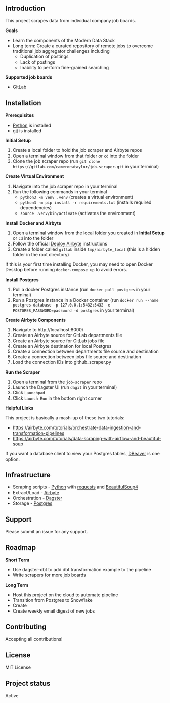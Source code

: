## Introduction
This project scrapes data from individual company job boards. 

**Goals**
* Learn the components of the Modern Data Stack
* Long term: Create a curated repository of remote jobs to overcome traditional job aggregator challenges including
    * Duplication of postings
    * Lack of postings
    * Inability to perform fine-grained searching

**Supported job boards**
* GitLab

## Installation

**Prerequisites**
* [Python](https://www.python.org/downloads/) is installed
* [git](https://git-scm.com/book/en/v2/Getting-Started-Installing-Git) is installed

**Initial Setup**
1. Create a local folder to hold the job scraper and Airbyte repos
2. Open a terminal window from that folder or `cd` into the folder
3. Clone the job scraper repo (run `git clone https://gitlab.com/cameronwtaylor/job-scraper.git` in your terminal)

**Create Virtual Environment**
1. Navigate into the job scraper repo in your terminal
2. Run the following commands in your terminal
    * `python3 -m venv .venv` (creates a virtual environment)
    * `python3 -m pip install -r requirements.txt` (installs required dependencies)
    * `source .venv/bin/activate` (activates the environment)

**Install Docker and Airbyte**
1. Open a terminal window from the local folder you created in **Initial Setup** or `cd` into the folder
2. Follow the official [Deploy Airbyte](https://docs.airbyte.com/quickstart/deploy-airbyte) instructions
3. Create a folder called `gitlab` inside `tmp/airbyte_local` (this is a hidden folder in the root directory)

If this is your first time installing Docker, you may need to open Docker Desktop before running `docker-compose up` to avoid errors.

**Install Postgres**
1. Pull a docker Postgres instance (run `docker pull postgres` in your terminal)
2. Run a Postgres instance in a Docker container (run `docker run --name postgres-database -p 127.0.0.1:5432:5432 -e POSTGRES_PASSWORD=password -d postgres` in your terminal)

**Create Airbyte Components**
1. Navigate to http://localhost:8000/
1. Create an Airbyte source for GitLab departments file
2. Create an Airbyte source for GitLab jobs file
3. Create an Airbyte destination for local Postgres
4. Create a connection between departments file source and destination
5. Create a connection between jobs file source and destination
6. Load the connection IDs into github_scraper.py

**Run the Scraper**
1. Open a terminal from the `job-scraper` repo
2. Launch the Dagster UI (run `dagit` in your terminal)
3. Click `Launchpad`
4. Click `Launch Run` in the bottom right corner

**Helpful Links**

This project is basically a mash-up of these two tutorials:
* https://airbyte.com/tutorials/orchestrate-data-ingestion-and-transformation-pipelines
* https://airbyte.com/tutorials/data-scraping-with-airflow-and-beautiful-soup

If you want a database client to view your Postgres tables, [DBeaver](https://dbeaver.io/download/) is one option.

## Infrastructure
* Scraping scripts - [Python](https://www.python.org/) with [requests](https://docs.python-requests.org/en/latest/) and [BeautifulSoup4](https://www.crummy.com/software/BeautifulSoup/bs4/doc/)
* Extract/Load - [Airbyte](https://airbyte.com/)
* Orchestration - [Dagster](https://dagster.io/)
* Storage - [Postgres](https://www.postgresql.org/)

## Support
Please submit an issue for any support. 

## Roadmap

**Short Term**
* Use dagster-dbt to add dbt transformation example to the pipeline
* Write scrapers for more job boards

**Long Term**
* Host this project on the cloud to automate pipeline
* Transition from Postgres to Snowflake
* Create 
* Create weekly email digest of new jobs

## Contributing
Accepting all contributions!

## License
MIT License

## Project status
Active

